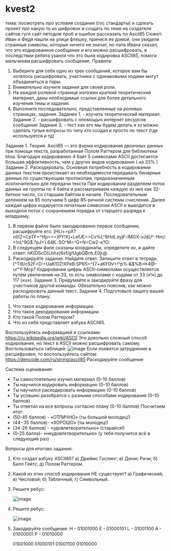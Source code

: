 # kvest2
тема: посмотреть про условия создания (гос стандарты) и сдлеать проект про какую то из шифровок 
и создать по теме на создателе сайтов гугл сайт петодом проб и ошибок 
рассказать по Ascii85
Сюжет: Иван и Федя нашли на улице флешку, принеся ее домой, они увидели странные символы, которые ничего не значат, но папа Ивана сказал, что это кодированное сообщение и его можно расшифровать, в последствии ребята узанли что это была кодировка ASCII85, помоги мальчикам расшифровать сообщение.
Правила:
1. Выберите для себя одно из трех сообщений, которое вам бы хотелось расшифровать, участники с одинаковыми кодами могут объединиться в пары.
2. Внимательно изучите задания для своей роли.  
3. На каждой ролевой странице изложен краткий теоретический материал, даны необходимые ссылки для более детального изучения темы и задания.
4. Выполните последовательно, представленные на ролевых страницах, задания.
    Задание 1.  -  изучить теоретический материал.
    Задание 2.  - расшифровать с опомощью интернет ресурсов сообщение
    Задание 3.  - 
   тест как его мы будем делать я хз
   можно сделать тупые вопросы по типу кто создал и просто по текст (где используется и тд)

Задание 1. Теория. 
Ascii85 — это форма кодирования двоичных данных при помощи текста, разработанная Полом Раттером для библиотеки btoa. Благодаря кодированию 4 байт 5 символами ASCII достигается большая эффективность, чем у других видов кодирования ( на 33% )
Задание 2. Раскодировать.
 Основная потребность в кодировании данных текстом проистекает из необходимости передавать бинарные данные по существующим протоколам, предназначенным исключительно для передачи текста
При кодировании разделяем поток данных на группы по 4 байта и рассматриваем каждую из них как 32-битное число, со старшим байтом в начале. Последовательным делением на 85 получаем 5 цифр 85-ричной системы счисления. Далее каждая цифра кодируется печатным символом ASCII и выводится в выходной поток с сохранением порядка от старшего разряда к младшему.
 1) В первом файле было закодированно первое сообщение, расшифруйте его:
    [HL*i+*>pX?o0!Z=CpTF=^Hp===)PY!X]+LefJE==Cv%L^9Hd(.oyjF-lMGX-vJdU^-Hm/:<!oL^9G$.?pJ<}.64K.:SO^M=^G+N=Cw2-e?O:
 2) В следуещем фале сказаны координаты, определите их, и дайте ответ:
    hK(DScO)Lhhx(6xf/g!UgbQBnh.E0jr@
 3) Раскодируйте задание. Найдите ответ. Запишите ответ в тетради.
    (^Tl6/c52F=D:+UaK!DZ!XPeB:SP6S=^{7+aKFDV=!^p%:&$%B==>4@-ur^Y-Mcp?
Кодирование цифры ASCII-символами осуществляется путём увеличения на 33, то есть символами с кодами от 33 («!») до 117 («u»).
Задание 3. Придумайте и закодируйте фразу для участников другой команды. Обязательно пояснив, как можно раскодировать данный текст.
Задание 4. Подготовьте защиту вашей работы по плану:
1. Что такое кодирование информации.
2. Что такое декодирование информации.
3. Кто такой Полом Раттером?
4. Что из себя представляет азбука ASCII85.

Воспользуйтесь информацией и ссылками:
https://ru.wikipedia.org/wiki/ASCII
Это довольно сложный способ кодирования, но текст в ASCII можно расшифровать самому.
Воспользоваться таблицей: ![image](https://github.com/Flazerts/kvest2/assets/130768084/78183cfa-c6b8-4170-ad58-43f87f7382ba)
Если появится затруднение в расшифровке, то воспользуйтесь сайтом: https://dencode.com/ru/string/ascii85
Раскодируйте сообщение

 Система оценивания:
- Ты самостоятельно изучил материал (0-10 баллов)
- Ты научился кодировать информацию (0-10 баллов)
- Ты научился раскодировать информацию (0-10 баллов)
- Ты успешно разобрался с разными способами кодирования (0-10 баллов)
- Ты ответил на все вопросы согласно плану (0-10 баллов)
Посчитаем итог:
- (50-45 баллов) - «ОТЛИЧНО» (ты  большой молодец!)
- (44- 35 баллов)- «ХОРОШО» (ты молодец!)
- (34-26 баллов) - «удовлетворительно» (старайся!)
- (0-25 балла)- «неудовлетворительно» (у тебя получится всё в следующий раз)


Вопросы для итогово задания:
1) Кто создал азбуку ASCII85?
   а) Дреймс Гослинг;   в) Денис Ричи;
   б) Билл Гейтс;        д) Полом Раттером.
2) Какой из этих способ кодирования НЕ существует?
   а) Графический;       в) Числовой;
   б) Табличный;         г) Символьный.
   
3) Решите ребус:
   
   ![image](https://github.com/Flazerts/kvest2/assets/130768084/ad2709f9-4580-4860-80ed-b3e8b6ec743c)
   
4) Решите ребус:
   
   ![image](https://github.com/Flazerts/kvest2/assets/130768084/a7282cd0-8882-4e08-8fc6-0ed32055cb62)
   
5) Закодируйте сообщение:
   H - 01001000
   E - 01000101
   L - 01001100
   A - 01000001
   P - 01010000

   
   01001000 01000101 01001100 01010000





